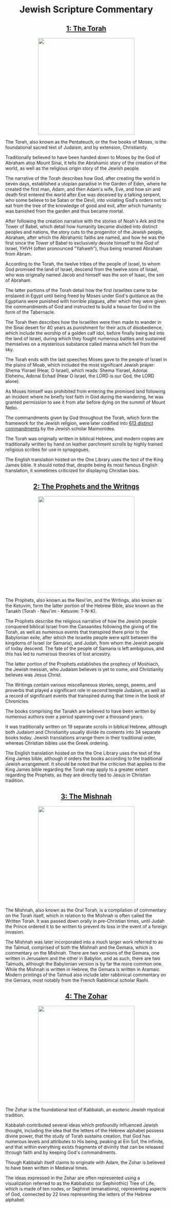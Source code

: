 <h1 align="center">Jewish Scripture Commentary</h1>

<h2 align="center"><a href="https://raw.githubusercontent.com/Atlas-of-Kaeon/The-One-Library/master/The%20One%20Library/1%20-%20Philosophy/1%20-%20Literature/1%20-%20Texts/1%20-%20Scripture/1%20-%20Abrahamic/1%20-%20Judeo-Christian/1%20-%20Common/1%20-%20The%20Tanakh/1%20-%20The%20Torah/The%20Torah.one">1: The Torah</a></h2>

<p align="center">
	<img src="https://upload.wikimedia.org/wikipedia/commons/8/81/Torah_Hebraica.png" height="300px"/>
</p>

The Torah, also known as the Pentateuch, or the five books of Moses, is the foundational sacred text
of Judaism, and by extension, Christianity.

Traditionally believed to have been handed down to Moses by the God of Abraham atop Mount Sinai, it
tells the Abrahamic story of the creation of the world, as well as the religious origin story of
the Jewish people.

The narrative of the Torah describes how God, after creating the world in seven days, established a
utopian paradise in the Garden of Eden, where he created the first man, Adam, and then Adam's wife,
Eve, and how sin and death first entered the world after Eve was deceived by a talking serpent, who
some believe to be Satan or the Devil, into violating God's orders not to eat from the tree of the
knowledge of good and evil, after which humanity was banished from the garden and thus became
mortal.

After following the creation narrative with the stories of Noah's Ark and the Tower of Babel, which
detail how humanity became divided into distinct peoples and nations, the story cuts to the
progenitor of the Jewish people, Abraham, after which the Abrahamic faiths are named, and how he
was the first since the Tower of Babel to exclusively devote himself to the God of Israel, YHVH
(often pronounced "Yahweh"), thus being renamed Abraham from Abram.

According to the Torah, the twelve tribes of the people of Israel, to whom God promised the land of
Israel, descend from the twelve sons of Israel, who was originally named Jacob and himself was the
son of Isaac, the son of Abraham.

The latter portions of the Torah detail how the first Israelites came to be enslaved in Egypt until
being freed by Moses under God's guidance as the Egyptians were punished with horrible plagues,
after which they were given the commandments of God and instructed to build a house for God in the
form of the Tabernacle.

The Torah then describes how the Israelites were then made to wander in the Sinai desert for 40
years as punishment for their acts of disobedience, which include the worship of a golden calf
idol, before finally being led into the land of Israel, during which they fought numerous battles
and sustained themselves on a mysterious substance called manna which fell from the sky.

The Torah ends with the last speeches Moses gave to the people of Israel in the plains of Moab,
which included the most significant Jewish prayer: Shema Yisrael (Hear, O Israel), which reads:
Shema Yisrael, Adonai Eloheinu, Adonai Echad (Hear O Israel, the LORD is our God, the LORD alone).

As Moses himself was prohibited from entering the promised land following an incident where he
briefly lost faith in God during the wandering, he was granted permission to see it from afar
before dying on the summit of Mount Nebo.

The commandments given by God throughout the Torah, which form the framework for the Jewish
religion, were later codified into [613 distinct commandments](https://github.com/Atlas-of-Kaeon/The-One-Library/blob/master/The%20One%20Library/1%20-%20Philosophy/1%20-%20Literature/2%20-%20Resources/1%20-%20References/1%20-%20Scripture/1%20-%20Abrahamic/1%20-%20Commandments/2%20-%20The%20613%20Commandments/The%20613%20Commandments.one)
by the Jewish scholar Maimonides.

The Torah was originally written in biblical Hebrew, and modern copies are traditionally written by
hand on leather parchment scrolls by highly trained religious scribes for use in synagogues.

The English translation hosted on the One Library uses the text of the King James bible. It
should noted that, despite being its most famous English translation, it sometimes criticized for
displaying Christian bias.

<h2 align="center"><a href="https://raw.githubusercontent.com/Atlas-of-Kaeon/The-One-Library/master/The%20One%20Library/1%20-%20Philosophy/1%20-%20Literature/1%20-%20Texts/1%20-%20Scripture/1%20-%20Abrahamic/1%20-%20Judeo-Christian/1%20-%20Common/1%20-%20The%20Tanakh/2%20-%20The%20Prophets%20and%20the%20Writings/The%20Prophets%20and%20the%20Writings.one">2: The Prophets and the Writngs</a></h2>

<p align="center">
	<img src="https://i.pinimg.com/originals/07/09/60/070960f088ae3a44339d84b874abee7a.jpg" height="300px"/>
</p>

The Prophets, also known as the Nevi'im, and the Writings, also known as the Ketuvim, form the
latter portion of the Hebrew Bible, also known as the Tanakh (Torah - Nevi'im - Ketuvim: T-N-K).

The Prophets describe the religious narrative of how the Jewish people conquered biblical Israel
from the Canaanites following the giving of the Torah, as well as numerous events that transpired
there prior to the Babylonian exile, after which the Israelite people were split between the
kingdoms of Israel (or Samaria), and Judah, from whom the Jewish people of today descend. The fate
of the people of Samaria is left ambiguous, and this has led to numerous theories of lost ancestry.

The latter portion of the Prophets establishes the prophecy of Moshiach, the Jewish messiah, who
Judaism believes is yet to come, and Christianity believes was Jesus Christ.

The Writings contain various miscellaneous stories, songs, poems, and proverbs that played a
significant role in second temple Judaism, as well as a record of significant events that
transpired during that time in the book of Chronicles.

The books comprising the Tanakh are believed to have been written by numerous authors over a period
spanning over a thousand years.

It was traditionally written on 19 separate scrolls in biblical Hebrew, although both Judaism and
Christianity usually divide its contents into 34 separate books today. Jewish translations arrange
them in their traditional order, whereas Christian bibles use the Greek ordering.

The English translation hosted on the the One Library uses the text of the King James bible,
although it orders the books according to the traditional Jewish arrangement. It should be noted
that the criticism that applies to the King James bible regarding the Torah may apply to a greater
extent regarding the Prophets, as they are directly tied to Jesus in Christian tradition.

<h2 align="center"><a href="https://raw.githubusercontent.com/Atlas-of-Kaeon/The-One-Library/master/The%20One%20Library/1%20-%20Philosophy/1%20-%20Literature/1%20-%20Texts/1%20-%20Scripture/1%20-%20Abrahamic/1%20-%20Judeo-Christian/2%20-%20Specific/1%20-%20Jewish/1%20-%20The%20Mishnah/The%20Mishnah.one">3: The Mishnah</a></h2>

<p align="center">
	<img src="https://www.emanuelhouston.org/wp-content/uploads/2021/08/Talmud.jpg" height="300px"/>
</p>

The Mishnah, also known as the Oral Torah, is a compilation of commentary on the Torah itself,
which in relation to the Mishnah is often called the Written Torah. It was passed down orally in
pre-Christian times, until Judah the Prince ordered it to be written to prevent its loss in the
event of a foreign invasion.

The Mishnah was later incorporated into a much larger work referred to as the Talmud, comprised of
both the Mishnah and the Gemara, which is commentary on the Mishnah. There are two versions of the
Gemara, one written in Jerusalem and the other in Babylon, and as such, there are two Talmuds,
although the Babylonian version is by far the more common one. While the Mishnah is written in
Hebrew, the Gemara is written in Aramaic. Modern printings of the Talmud also include later
rabbinical commentary on the Gemara, most notably from the French Rabbinical scholar Rashi.

<h2 align="center"><a href="https://raw.githubusercontent.com/Atlas-of-Kaeon/The-One-Library/master/The%20One%20Library/1%20-%20Philosophy/1%20-%20Literature/1%20-%20Texts/1%20-%20Scripture/1%20-%20Abrahamic/1%20-%20Judeo-Christian/2%20-%20Specific/1%20-%20Jewish/2%20-%20The%20Zohar/The%20Zohar.one">4: The Zohar</a></h2>

<p align="center">
	<img src="https://jewishreviewofbooks.com/wp-content/uploads/2018/09/Fishbane2a.jpg" height="300px"/>
</p>

The Zohar is the foundational text of Kabbalah, an esoteric Jewish mystical tradition.

Kabbalah contributed several ideas which profoundly influenced Jewish thought, including the idea
that the letters of the Hebrew alphabet possess divine power, that the study of Torah sustains
creation, that God has numerous levels and attributes to His being, peaking at Ein Sof, the
infinite, and that within everything exists fragments of divinity that can be released through
faith and by keeping God's commandments.

Though Kabbalah itself claims to originate with Adam, the Zohar is believed to have been written in
Medieval times.

The ideas expressed in the Zohar are often represented using a visualization referred to as the
Kabbalistic (or Sephirothic) Tree of Life, which is made of ten nodes, or Sephirot (emanations),
representing aspects of God, connected by 22 lines representing the letters of the Hebrew alphabet.